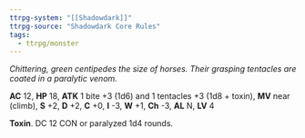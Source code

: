 ```yaml
---
ttrpg-system: "[[Shadowdark]]"
ttrpg-source: "Shadowdark Core Rules"
tags:
  - ttrpg/monster
---
```


_Chittering, green centipedes the size of horses. Their grasping tentacles are coated in a paralytic venom._

**AC** 12, **HP** 18, **ATK** 1 bite +3 (1d6) and 1 tentacles +3 (1d8 + toxin), **MV** near (climb), **S** +2, **D** +2, **C** +0, **I** -3, **W** +1, **Ch** -3, **AL** N, **LV** 4

**Toxin**. DC 12 CON or paralyzed 1d4 rounds.

